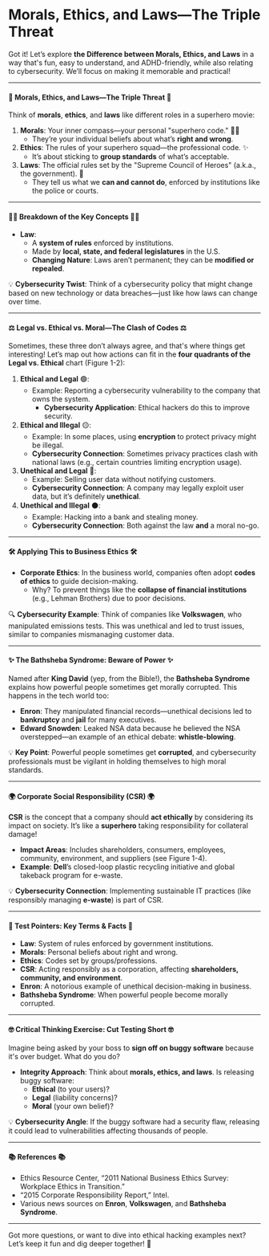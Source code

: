 # Morals, Ethics, and Laws—The Triple Threat

Got it! Let’s explore **the Difference between Morals, Ethics, and Laws** in a way that's fun, easy to understand, and ADHD-friendly, while also relating to cybersecurity. We’ll focus on making it memorable and practical!

***

#### 🎲 **Morals, Ethics, and Laws—The Triple Threat** 🎲

Think of **morals**, **ethics**, and **laws** like different roles in a superhero movie:

1. **Morals**: Your inner compass—your personal "superhero code." 🦸‍♂️
   * They’re your individual beliefs about what’s **right and wrong**.
2. **Ethics**: The rules of your superhero squad—the professional code. ✨
   * It’s about sticking to **group standards** of what’s acceptable.
3. **Laws**: The official rules set by the "Supreme Council of Heroes" (a.k.a., the government). 📜
   * They tell us what we **can and cannot do**, enforced by institutions like the police or courts.

***

#### 🕵️‍♂️ **Breakdown of the Key Concepts** 🕵️‍♀️

* **Law**:
  * A **system of rules** enforced by institutions.
  * Made by **local, state, and federal legislatures** in the U.S.
  * **Changing Nature**: Laws aren’t permanent; they can be **modified or repealed**.

💡 **Cybersecurity Twist**: Think of a cybersecurity policy that might change based on new technology or data breaches—just like how laws can change over time.

***

#### ⚖️ **Legal vs. Ethical vs. Moral—The Clash of Codes** ⚖️

Sometimes, these three don’t always agree, and that's where things get interesting! Let’s map out how actions can fit in the **four quadrants of the Legal vs. Ethical** chart (Figure 1-2):

1. **Ethical and Legal** 🟢:
   * Example: Reporting a cybersecurity vulnerability to the company that owns the system.
     * **Cybersecurity Application**: Ethical hackers do this to improve security.
2. **Ethical and Illegal** 🟡:
   * Example: In some places, using **encryption** to protect privacy might be illegal.
   * **Cybersecurity Connection**: Sometimes privacy practices clash with national laws (e.g., certain countries limiting encryption usage).
3. **Unethical and Legal** 🔴:
   * Example: Selling user data without notifying customers.
   * **Cybersecurity Connection**: A company may legally exploit user data, but it’s definitely **unethical**.
4. **Unethical and Illegal** ⚫:
   * Example: Hacking into a bank and stealing money.
   * **Cybersecurity Connection**: Both against the law **and** a moral no-go.

***

#### 🛠️ **Applying This to Business Ethics** 🛠️

* **Corporate Ethics**: In the business world, companies often adopt **codes of ethics** to guide decision-making.
  * Why? To prevent things like the **collapse of financial institutions** (e.g., Lehman Brothers) due to poor decisions.

🔍 **Cybersecurity Example**: Think of companies like **Volkswagen**, who manipulated emissions tests. This was unethical and led to trust issues, similar to companies mismanaging customer data.

***

#### ✨ **The Bathsheba Syndrome**: Beware of Power ✨

Named after **King David** (yep, from the Bible!), the **Bathsheba Syndrome** explains how powerful people sometimes get morally corrupted. This happens in the tech world too:

* **Enron**: They manipulated financial records—unethical decisions led to **bankruptcy** and **jail** for many executives.
* **Edward Snowden**: Leaked NSA data because he believed the NSA overstepped—an example of an ethical debate: **whistle-blowing**.

💡 **Key Point**: Powerful people sometimes get **corrupted**, and cybersecurity professionals must be vigilant in holding themselves to high moral standards.

***

#### 🌍 **Corporate Social Responsibility (CSR)** 🌍

**CSR** is the concept that a company should **act ethically** by considering its impact on society. It’s like a **superhero** taking responsibility for collateral damage!

* **Impact Areas**: Includes shareholders, consumers, employees, community, environment, and suppliers (see Figure 1-4).
* **Example**: **Dell**’s closed-loop plastic recycling initiative and global takeback program for e-waste.

💡 **Cybersecurity Connection**: Implementing sustainable IT practices (like responsibly managing **e-waste**) is part of CSR.

***

#### 🎯 **Test Pointers: Key Terms & Facts** 🎯

* **Law**: System of rules enforced by government institutions.
* **Morals**: Personal beliefs about right and wrong.
* **Ethics**: Codes set by groups/professions.
* **CSR**: Acting responsibly as a corporation, affecting **shareholders, community, and environment**.
* **Enron**: A notorious example of unethical decision-making in business.
* **Bathsheba Syndrome**: When powerful people become morally corrupted.

***

#### 🤓 **Critical Thinking Exercise: Cut Testing Short** 🤓

Imagine being asked by your boss to **sign off on buggy software** because it's over budget. What do you do?

* **Integrity Approach**: Think about **morals, ethics, and laws**. Is releasing buggy software:
  * **Ethical** (to your users)?
  * **Legal** (liability concerns)?
  * **Moral** (your own belief)?

💡 **Cybersecurity Angle**: If the buggy software had a security flaw, releasing it could lead to vulnerabilities affecting thousands of people.

***

#### 📚 **References** 📚

* Ethics Resource Center, “2011 National Business Ethics Survey: Workplace Ethics in Transition.”
* “2015 Corporate Responsibility Report,” Intel.
* Various news sources on **Enron**, **Volkswagen**, and **Bathsheba Syndrome**.

***

Got more questions, or want to dive into ethical hacking examples next? Let’s keep it fun and dig deeper together! 🎉

